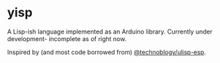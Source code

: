 # yisp

A Lisp-ish language implemented as an Arduino library. Currently under development- incomplete as of right now.<!--Tested on an ESP32.-->

Inspired by (and most code borrowed from) [@technoblogy/ulisp-esp](https://github.com/technoblogy/ulisp-esp).
